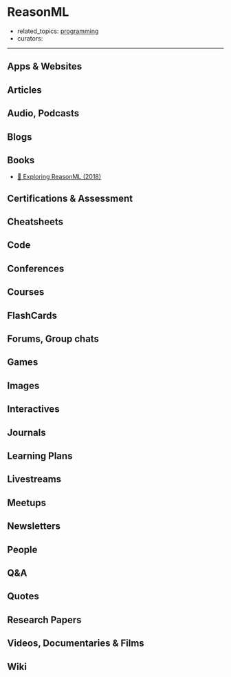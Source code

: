 # ReasonML

- related_topics: [programming](programming.md)
- curators:

------

## Apps & Websites

## Articles

## Audio, Podcasts

## Blogs

## Books

- [📖 Exploring ReasonML (2018)](http://reasonmlhub.com/exploring-reasonml/toc.html)


## Certifications & Assessment

## Cheatsheets

## Code

## Conferences

## Courses

## FlashCards

## Forums, Group chats

## Games

## Images

## Interactives

## Journals

## Learning Plans

## Livestreams

## Meetups

## Newsletters

## People

## Q&A

## Quotes

## Research Papers

## Videos, Documentaries & Films

## Wiki
